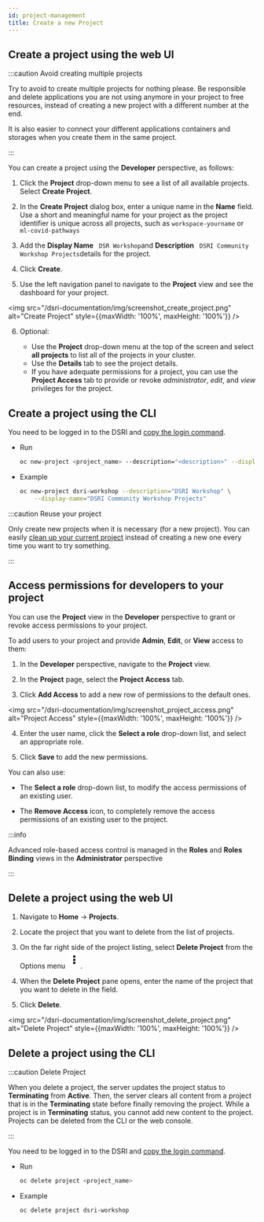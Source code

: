 ```yaml
---
id: project-management
title: Create a new Project
---
```


## Create a project using the web UI

:::caution Avoid creating multiple projects

Try to avoid to create multiple projects for nothing please. Be responsible and delete applications you are not using anymore in your project to free resources, instead of creating a new project with a different number at the end.

It is also easier to connect your different applications containers and storages when you create them in the same project.

:::

You can create a project using the **Developer** perspective, as follows:

1. Click the **Project** drop-down menu to see a list of all available projects. Select **Create Project**.

2. In the **Create Project** dialog box, enter a unique name in the **Name** field. Use a short and meaningful name for your project as the project identifier is unique across all projects, such as `workspace-yourname` or `ml-covid-pathways`

3. Add the **Display Name** ` DSR Workshop`and **Description** ` DSRI Community Workshop Projects`details for the project.

4. Click **Create**.

5. Use the left navigation panel to navigate to the **Project** view and see the dashboard for your project.

<img src="/dsri-documentation/img/screenshot_create_project.png" alt="Create Project" style={{maxWidth: '100%', maxHeight: '100%'}} />


6. Optional:

   - Use the **Project** drop-down menu at the top of the screen and select **all projects** to list all of the projects in your cluster.
   - Use the **Details** tab to see the project details.
   - If you have adequate permissions for a project, you can use the **Project Access** tab to provide or revoke *administrator*, *edit*, and *view* privileges for the project.

## Create a project using the CLI

You need to be logged in to the DSRI and [copy the login command](https://maastrichtu-ids.github.io/dsri-documentation/docs/openshift-install#login-in-the-terminal-with-oc).

* Run

  ```bash
  oc new-project <project_name> --description="<description>" --display-name="<display_name>"
  ```
  
* Example

  ```bash
  oc new-project dsri-workshop --description="DSRI Workshop" \
      --display-name="DSRI Community Workshop Projects"
  ```

:::caution Reuse your project

Only create new projects when it is necessary (for a new project). You can easily [clean up your current project](https://maastrichtu-ids.github.io/dsri-documentation/docs/project-management#delete-a-project-using-the-web-ui) instead of creating a new one every time you want to try something.

:::

## Access permissions for developers to your project

You can use the **Project** view in the **Developer** perspective to grant or revoke access permissions to your project.

To add users to your project and provide **Admin**, **Edit**, or **View** access to them:

1. In the **Developer** perspective, navigate to the **Project** view.

2. In the **Project** page, select the **Project Access** tab.

3. Click **Add Access** to add a new row of permissions to the default ones.

 <img src="/dsri-documentation/img/screenshot_project_access.png" alt="Project Access" style={{maxWidth: '100%', maxHeight: '100%'}} />


4. Enter the user name, click the **Select a role** drop-down list, and select an appropriate role.

5. Click **Save** to add the new permissions.

You can also use:

- The **Select a role** drop-down list, to modify the access permissions of an existing user.

- The **Remove Access** icon, to completely remove the access permissions of an existing user to the project.

:::info 

  Advanced role-based access control is managed in the **Roles** and **Roles Binding** views in the **Administrator** perspective

::: 

## Delete a project using the web UI

1. Navigate to **Home** → **Projects**.

2. Locate the project that you want to delete from the list of projects.

3. On the far right side of the project listing, select **Delete Project** from the Options menu ![kebab](data:image/png;base64,iVBORw0KGgoAAAANSUhEUgAAABsAAAAjCAIAAADqn+bCAAAACXBIWXMAAA7EAAAOxAGVKw4bAAAA+0lEQVRIie2WMQqEMBBFJ47gUXRBLyBYqbUXULCx9CR2XsAb6AlUEM9kpckW7obdZhwWYWHXX/3i8TPJZEKEUgpOlXFu3JX4V4kmB2qaZhgGKSUiZlkWxzEBC84N9zxv27bdO47Tti0Bs3at4wBgXVca/lJnfN/XPggCGmadIwAsywIAiGhZFk1ydy2EYJKgGCqK4vZUVVU0zKpxnmftp2mi4S/1GhG1N82DMWNNYVmW4zgqpRAxTVMa5t4evlg11nXd9/1eY57nSZIQMKtG13WllLu3bbvrOgJmdUbHwfur8Xniqw6Hh5UYRdGDNowwDA+WvP4UV+JPJ94B1gKUWcTOCT0AAAAASUVORK5CYII=).

4. When the **Delete Project** pane opens, enter the name of the project that you want to delete in the field.

5. Click **Delete**.

  <img src="/dsri-documentation/img/screenshot_delete_project.png" alt="Delete Project" style={{maxWidth: '100%', maxHeight: '100%'}} />


## Delete a project using the CLI

:::caution Delete Project

When you delete a project, the server updates the project status to **Terminating** from **Active**. Then, the server clears all content from a project that is in the **Terminating** state before finally removing the project. While a project is in **Terminating** status, you cannot add new content to the project. Projects can be deleted from the CLI or the web console.

:::

You need to be logged in to the DSRI and [copy the login command](https://maastrichtu-ids.github.io/dsri-documentation/docs/openshift-install#login-in-the-terminal-with-oc).

* Run

  ```bash
  oc delete project <project_name>
  ```

  

* Example

  ```bash
  oc delete project dsri-workshop
  ```

  

